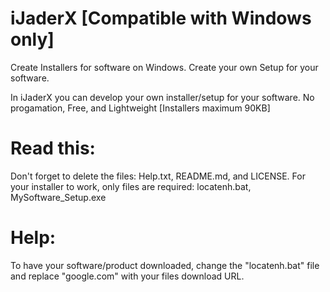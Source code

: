 # iJaderX [Compatible with Windows only]

Create Installers for software on Windows. Create your own Setup for your software.

In iJaderX you can develop your own installer/setup for your software. No progamation, Free, and Lightweight [Installers maximum 90KB]

# Read this:

Don't forget to delete the files: Help.txt, README.md, and LICENSE.
For your installer to work, only files are required: locatenh.bat, MySoftware_Setup.exe

# Help:
To have your software/product downloaded, change the "locatenh.bat" 
file and replace "google.com" with your files download URL.
